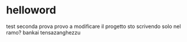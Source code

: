 # helloword
test
seconda prova
provo a modificare il progetto
sto scrivendo solo nel ramo?
bankai tensazanghezzu